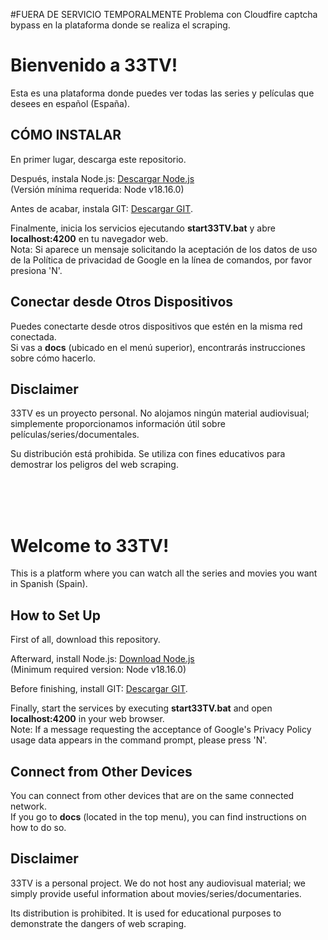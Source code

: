 
#FUERA DE SERVICIO TEMPORALMENTE
Problema con Cloudfire captcha bypass en la plataforma donde se realiza el scraping.


# Bienvenido a 33TV!

Esta es una plataforma donde puedes ver todas las series y películas que desees en español (España).

## CÓMO INSTALAR

En primer lugar, descarga este repositorio.

Después, instala Node.js: [Descargar Node.js](https://nodejs.org/en/download)  
(Versión mínima requerida: Node v18.16.0)

Antes de acabar, instala GIT:  [Descargar GIT](https://git-scm.com/downloads).

Finalmente, inicia los servicios ejecutando **start33TV.bat** y abre **localhost:4200** en tu navegador web.
<br>
Nota: Si aparece un mensaje solicitando la aceptación de los datos de uso de la Política de privacidad de Google en la línea de comandos, por favor presiona 'N'.

## Conectar desde Otros Dispositivos

Puedes conectarte desde otros dispositivos que estén en la misma red conectada. 
<br>
Si vas a **docs** (ubicado en el menú superior), encontrarás instrucciones sobre cómo hacerlo.

## Disclaimer

33TV es un proyecto personal. No alojamos ningún material audiovisual; simplemente proporcionamos información útil sobre películas/series/documentales.

Su distribución está prohibida. Se utiliza con fines educativos para demostrar los peligros del web scraping.



<br><br><br>

# Welcome to 33TV!

This is a platform where you can watch all the series and movies you want in Spanish (Spain).

## How to Set Up

First of all, download this repository.

Afterward, install Node.js: [Download Node.js](https://nodejs.org/en/download)  
(Minimum required version: Node v18.16.0)

Before finishing, install GIT:  [Descargar GIT](https://git-scm.com/downloads).

Finally, start the services by executing **start33TV.bat** and open **localhost:4200** in your web browser.
<br>
Note: If a message requesting the acceptance of Google's Privacy Policy usage data appears in the command prompt, please press 'N'.

## Connect from Other Devices

You can connect from other devices that are on the same connected network. 
<br>
If you go to **docs** (located in the top menu), you can find instructions on how to do so.

## Disclaimer

33TV is a personal project. We do not host any audiovisual material; we simply provide useful information about movies/series/documentaries.

Its distribution is prohibited. It is used for educational purposes to demonstrate the dangers of web scraping.
